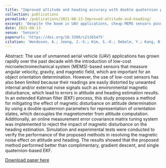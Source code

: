 ```yaml
---
title: "Improved attitude and heading accuracy with double quaternion parameters estimation and magnetic disturbance rejection"
collection: publications
permalink: /publications/2021-08-13-Improved-attitude-and-heading/
excerpt: 'Despite the boom in UAV applications, cheap MEMS sensors pose a challenge: their data is easily corrupted by noise, leading to inaccurate orientation estimates. This study tackles this issue by proposing a novel EKF method with double quaternion parameters, effectively decoupling the magnetometer from attitude calculations. An online error tuning system further combats magnetic noise. Tests reveal the methods superiority over traditional EKF approaches, paving the way for more robust UAV navigation.'
date: 2021-08-13
venue: 'Sensors'
paperurl: 'https://doi.org/10.3390/s21165475'
citation: 'Wondosen, A.; Jeong, J.-S.; Kim, S.-K.; Debele, Y.; Kang, B.-S. Improved Attitude and Heading Accuracy with Double Quaternion Parameters Estimation and Magnetic Disturbance Rejection. Sensors 2021, 21, 5475. https://doi.org/10.3390/s21165475'
---
```

Abstract:
The use of unmanned aerial vehicle (UAV) applications has grown rapidly over the past decade with the introduction of low-cost microelectromechanical system (MEMS)-based sensors that measure angular velocity, gravity, and magnetic field, which are important for an object orientation determination. However, the use of low-cost sensors has also been limited because their readings are easily distorted by unwanted internal and/or external noise signals such as environmental magnetic disturbance, which lead to errors in attitude and heading estimation results. In an extended Kalman filter (EKF) process, this study proposes a method for mitigating the effect of magnetic disturbance on attitude determination by using a double quaternion parameters for representation of orientation states, which decouples the magnetometer from attitude computation. Additionally, an online measurement error covariance matrix tuning system was implemented to reject the impact of magnetic disturbance on the heading estimation. Simulation and experimental tests were conducted to verify the performance of the proposed methods in resolving the magnetic noise effect on attitude and heading. The results showed that the proposed method performed better than complimentary, gradient descent, and single quaternion-based EKF.

[Download paper here](http://wondesenb.github.io/about/papers/sensors-21-05475-v2.pdf)
